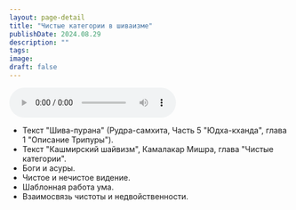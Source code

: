 ```yaml
---
layout: page-detail
title: "Чистые категории в шиваизме"
publishDate: 2024.08.29
description: ""
tags:
image:
draft: false
---
```


<audio title="2024.08.29 - Чистые категории в шиваизме.mp3" src="/upload/iblock/669/wsn8a0gh57v86hu3m36hptyxyuzy3cwy.mp3" controls=""></audio>

* Текст "Шива-пурана" (Рудра-самхита, Часть 5 "Юдха-кханда", глава 1 "Описание Трипуры").
* Текст "Кашмирский шайвизм", Камалакар Мишра, глава "Чистые категории".
* Боги и асуры.
* Чистое и нечистое видение.
* Шаблонная работа ума.
* Взаимосвязь чистоты и недвойственности.

  
